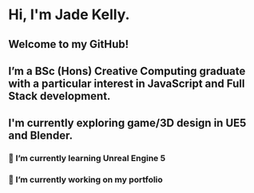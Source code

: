 # Hi, I'm Jade Kelly.
## Welcome to my GitHub!
## I’m a BSc (Hons) Creative Computing graduate with a particular interest in JavaScript and Full Stack development.
## I'm currently exploring game/3D design in UE5 and Blender.

### 🌱 I’m currently learning Unreal Engine 5
### 🔭 I’m currently working on my portfolio


<!--
**jade-r-k/jade-r-k** is a ✨ _special_ ✨ repository because its `README.md` (this file) appears on your GitHub profile.

Here are some ideas to get you started:

- 🔭 I’m currently working on ...
- 🌱 I’m currently learning ...
- 👯 I’m looking to collaborate on ...
- 🤔 I’m looking for help with ...
- 💬 Ask me about ...
- 📫 How to reach me: ...
- 😄 Pronouns: ...
- ⚡ Fun fact: ...
-->

